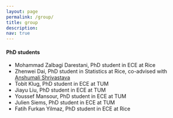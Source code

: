 ```yaml
---
layout: page
permalink: /group/
title: group
description:
nav: true
---
```




#### PhD students

- Mohammad Zalbagi Darestani, PhD student in ECE at Rice
- Zhenwei Dai, PhD student in Statistics at Rice, co-advised with [Anshumali Shrivastava](https://www.cs.rice.edu/~as143/)
- Tobit Klug, PhD student in ECE at TUM
- Jiayu Liu, PhD student in ECE at TUM
- Youssef Mansour, PhD student in ECE at TUM
- Julien Siems, PhD student in ECE at TUM
- Fatih Furkan Yilmaz, PhD student in ECE at Rice
